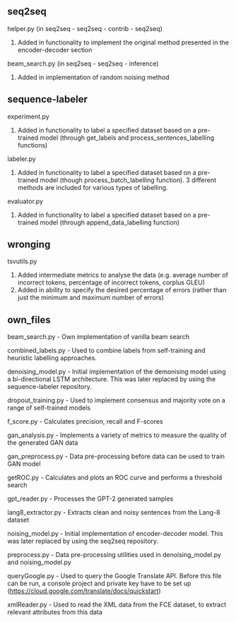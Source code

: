 ## seq2seq ##

helper.py (in seq2seq - seq2seq - contrib - seq2seq) 
1.	Added in functionality to implement the original method presented in the encoder-decoder section 

beam_search.py (in seq2seq - seq2seq - inference)
1.	Added in implementation of random noising method 

## sequence-labeler ##

experiment.py 
1. 	Added in functionality to label a specified dataset based on a pre-trained model (through get_labels and process_sentences_labelling functions)

labeler.py
1. 	Added in functionality to label a specified dataset based on a pre-trained model (though process_batch_labelling function). 3 different methods are included for various types of labelling.

evaluator.py
1.	Added in functionality to label a specified dataset based on a pre-trained model (through append_data_labelling function) 

## wronging ## 

tsvutils.py
1.	Added intermediate metrics to analyse the data (e.g. average number of incorrect tokens, percentage of incorrect tokens, corplus GLEU)
2.	Added in ability to specify the desired percentage of errors (rather than just the minimum and maximum number of errors) 

## own_files ## 

beam_search.py - Own implementation of vanilla beam search 

combined_labels.py - Used to combine labels from self-training and heuristic labelling approaches. 

denoising_model.py - Initial implementation of the demonising model using a bi-directional LSTM architecture. This was later replaced by using the sequence-labeler repository. 

dropout_training.py - Used to implement consensus and majority vote on a range of self-trained models 

f_score.py - Calculates precision, recall and F-scores

gan_analysis.py - Implements a variety of metrics to measure the quality of the generated GAN data

gan_preprocess.py - Data pre-processing before data can be used to train GAN model

getROC.py - Calculates and plots an ROC curve and performs a threshold search 

gpt_reader.py - Processes the GPT-2 generated samples

lang8_extractor.py - Extracts clean and noisy sentences from the Lang-8 dataset

noising_model.py - Initial implementation of encoder-decoder model. This was later replaced by using the seq2seq repository.

preprocess.py - Data pre-processing utilities used in denoising_model.py and noising_model.py 

queryGoogle.py - Used to query the Google Translate API. Before this file can be run, a console project and private key have to be set up (https://cloud.google.com/translate/docs/quickstart) 

xmlReader.py - Used to read the XML data from the FCE dataset, to extract relevant attributes from this data 







